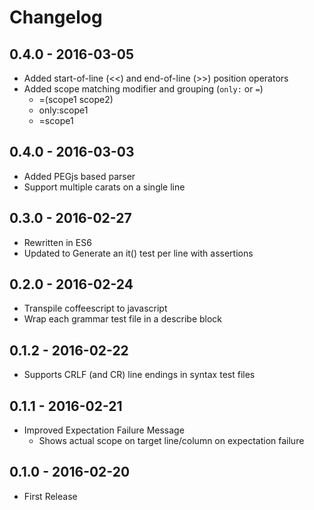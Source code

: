 # Changelog

## 0.4.0 - 2016-03-05

- Added start-of-line (<<) and end-of-line (>>) position operators
- Added scope matching modifier and grouping (`only:` or `=`)
  - =(scope1 scope2)
  - only:scope1
  - =scope1

## 0.4.0 - 2016-03-03

- Added PEGjs based parser
- Support multiple carats on a single line

## 0.3.0 - 2016-02-27

- Rewritten in ES6
- Updated to Generate an it() test per line with assertions

## 0.2.0 - 2016-02-24

- Transpile coffeescript to javascript
- Wrap each grammar test file in a describe block

## 0.1.2 - 2016-02-22

- Supports CRLF (and CR) line endings in syntax test files

## 0.1.1 - 2016-02-21

- Improved Expectation Failure Message
  - Shows actual scope on target line/column on expectation failure

## 0.1.0 - 2016-02-20

- First Release
